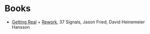 Books
===============

* [Getting Real](https://gettingreal.37signals.com/) + [Rework](https://www.amazon.com/dp/0307463745), 37 Signals, Jason Fried, David Heinemeier Hansson
